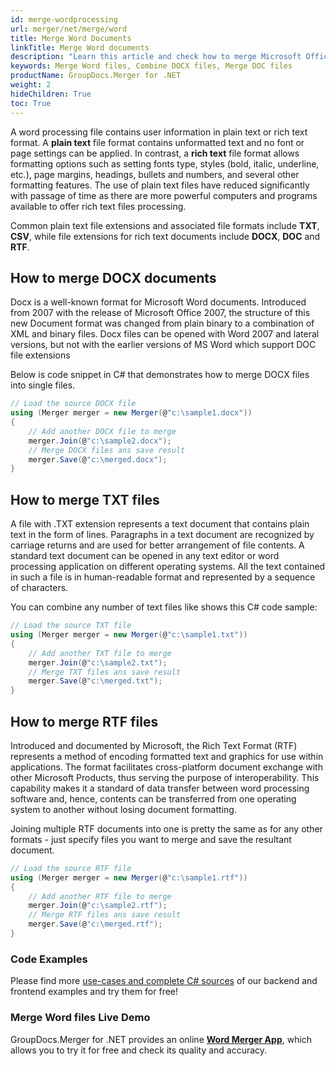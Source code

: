 ```yaml
---
id: merge-wordprocessing
url: merger/net/merge/word
title: Merge Word Documents
linkTitle: Merge Word documents
description: "Learn this article and check how to merge Microsoft Office Word documents in .NET applications using C# programming language."
keywords: Merge Word files, Combine DOCX files, Merge DOC files
productName: GroupDocs.Merger for .NET
weight: 2
hideChildren: True
toc: True
---
```


A word processing file contains user information in plain text or rich text format. A **plain text** file format contains unformatted text and no font or page settings can be applied. In contrast, a **rich text** file format allows formatting options such as setting fonts type, styles (bold, italic, underline, etc.), page margins, headings, bullets and numbers, and several other formatting features. The use of plain text files have reduced significantly with passage of time as there are more powerful computers and programs available to offer rich text files processing.

Common plain text file extensions and associated file formats include **TXT**, **CSV**, while file extensions for rich text documents include **DOCX**, **DOC** and **RTF**.
  
## How to merge DOCX documents

Docx is a well-known format for Microsoft Word documents. Introduced from 2007 with the release of Microsoft Office 2007, the structure of this new Document format was changed from plain binary to a combination of XML and binary files. Docx files can be opened with Word 2007 and lateral versions, but not with the earlier versions of MS Word which support DOC file extensions

Below is code snippet in C# that demonstrates how to merge DOCX files into single files.

```csharp
// Load the source DOCX file
using (Merger merger = new Merger(@"c:\sample1.docx"))
{
    // Add another DOCX file to merge
    merger.Join(@"c:\sample2.docx");
    // Merge DOCX files ans save result
    merger.Save(@"c:\merged.docx");
}
```

## How to merge TXT files

A file with .TXT extension represents a text document that contains plain text in the form of lines. Paragraphs in a text document are recognized by carriage returns and are used for better arrangement of file contents. A standard text document can be opened in any text editor or word processing application on different operating systems. All the text contained in such a file is in human-readable format and represented by a sequence of characters.

You can combine any number of text files like shows this C# code sample:

```csharp
// Load the source TXT file
using (Merger merger = new Merger(@"c:\sample1.txt"))
{
    // Add another TXT file to merge
    merger.Join(@"c:\sample2.txt");
    // Merge TXT files ans save result
    merger.Save(@"c:\merged.txt");
}
```

## How to merge RTF files

Introduced and documented by Microsoft, the Rich Text Format (RTF) represents a method of encoding formatted text and graphics for use within applications. The format facilitates cross-platform document exchange with other Microsoft Products, thus serving the purpose of interoperability. This capability makes it a standard of data transfer between word processing software and, hence, contents can be transferred from one operating system to another without losing document formatting.

Joining multiple RTF documents into one is pretty the same as for any other formats - just specify files you want to merge and save the resultant document.

```csharp
// Load the source RTF file
using (Merger merger = new Merger(@"c:\sample1.rtf"))
{
    // Add another RTF file to merge
    merger.Join(@"c:\sample2.rtf");
    // Merge RTF files ans save result
    merger.Save(@"c:\merged.rtf");
}
```

### Code Examples

Please find more [use-cases and complete C# sources](https://docs.groupdocs.com/merger/net/examples-and-demos/) of our backend and frontend examples and try them for free!

### Merge Word files Live Demo

GroupDocs.Merger for .NET provides an online [**Word Merger App**](https://products.groupdocs.app/merger/word), which allows you to try it for free and check its quality and accuracy.
